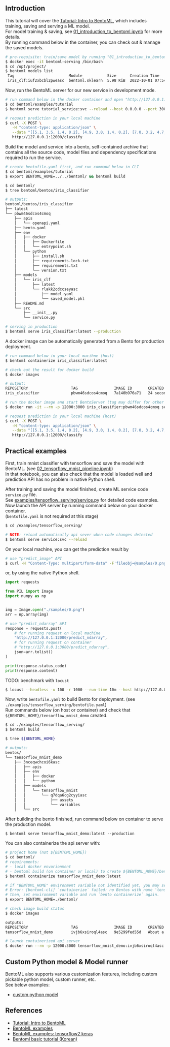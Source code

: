 ## Introduction
This tutorial will cover the [Tutorial: Intro to BentoML], which includes training, saving and serving a ML model.  
For model training & saving, see [01_introduction_to_bentoml.ipynb] for more details.  
By running command below in the container, you can check out & manage the saved models.  
```bash
# pre-requisite: train/save model by running "01_introduction_to_bentoml.ipynb"
$ docker exec -it bentoml-serving /bin/bash
$ cd /opt/project/
$ bentoml models list
 Tag                        Module           Size      Creation Time
 iris_clf:iuf2xbcbl2pweasc  bentoml.sklearn  5.98 KiB  2022-10-01 07:54:25
```

Now, run the BentoML server for our new service in development mode.  
```bash
# run command below in the docker container and open "http://127.0.0.1:12000/" in your browser
$ cd bentoml/examples/tutorial
$ bentoml serve tutorial_service:svc --reload --host 0.0.0.0 --port 3000

# request prediction in your local machine
$ curl -X POST \
   -H "content-type: application/json" \
   --data "[[5.1, 3.5, 1.4, 0.2], [4.9, 3.0, 1.4, 0.2], [7.0, 3.2, 4.7, 1.4], [6.8, 3.2, 5.9, 2.3]]" \
   http://127.0.0.1:12000/classify
```

Build the model and service into a bento, self-contained archive that contains all the source code, model files and dependency specifications required to run the service.
```bash
# create bentofile.yaml first, and run command below in CLI
$ cd bentoml/examples/tutorial
$ export BENTOML_HOME=../../bentoml/ && bentoml build

$ cd bentoml/
$ tree bentoml/bentos/iris_classifier

# outputs:
bentoml/bentos/iris_classifier
├── latest
└── pbwm46sdcos4cmoq
    ├── apis
    │   └── openapi.yaml
    ├── bento.yaml
    ├── env
    │   ├── docker
    │   │   ├── Dockerfile
    │   │   └── entrypoint.sh
    │   └── python
    │       ├── install.sh
    │       ├── requirements.lock.txt
    │       ├── requirements.txt
    │       └── version.txt
    ├── models
    │   └── iris_clf
    │       ├── latest
    │       └── rlakk2cdccseyasc
    │           ├── model.yaml
    │           └── saved_model.pkl
    ├── README.md
    └── src
        ├── __init__.py
        └── service.py

# serving in production
$ bentoml serve iris_classifier:latest --production
```

A docker image can be automatically generated from a Bento for production deployment.  
```bash
# run command below in your local macihne (host)
$ bentoml containerize iris_classifier:latest

# check out the result for docker build
$ docker images

# output: 
REPOSITORY                   TAG                IMAGE ID       CREATED          SIZE
iris_classifier              pbwm46sdcos4cmoq   7a140b976a71   24 seconds ago   834MB

# run the docker image and start BentoServer (tag may differ for other environment)
$ docker run -it --rm -p 12000:3000 iris_classifier:pbwm46sdcos4cmoq serve --production

# request prediction in your local machine (host)
$ curl -X POST \
   -H "content-type: application/json" \
   --data "[[5.1, 3.5, 1.4, 0.2], [4.9, 3.0, 1.4, 0.2], [7.0, 3.2, 4.7, 1.4], [6.8, 3.2, 5.9, 2.3]]" \
   http://127.0.0.1:12000/classify
```


## Practical examples
First, train mnist classifier with tensorflow and save the model with BentoML. (see [02_tensorflow_mnist_pipeline.ipynb])  
In that notebook, you can also check that the model is loaded well and prediction API has no problem in native Python shell.

After training and saving the model finished, create ML service code `service.py` file.  
See [examples/tensorflow_serving/service.py] for detailed code examples.  
Now launch the API server by running command below on your docker container.  
(`bentofile.yaml` is not required at this stage)
```bash
$ cd /examples/tensorflow_serving/

# NOTE: reload automatically api sever when code changes detected
$ bentoml serve service:svc --reload
```

On your local machine, you can get the prediction result by 
```bash
# use "predict_image" API
$ curl -H "Content-Type: multipart/form-data" -F'fileobj=@samples/0.png;type=image/png' http://127.0.0.1:12000/predict_image
```
or, by using the native Python shell.
```python
import requests

from PIL import Image
import numpy as np


img = Image.open("./samples/0.png")
arr = np.array(img)

# use "predict_ndarray" API
response = requests.post(
    # for running request on local machine
    "http://127.0.0.1:12000/predict_ndarray",
    # for running request on container
    # "http://127.0.0.1:3000/predict_ndarray",
    json=arr.tolist()
)

print(response.status_code)
print(response.content)
```

TODO: benchmark with `locust`
```bash
$ locust --headless -u 100 -r 1000 --run-time 10m --host http://127.0.0.1:3000
```

Now, write `bentofile.yaml` to build Bento for deployment. (see `./examples/tensorflow_serving/bentofile.yaml`)  
Run commands below (on host or container) and check that `${BENTOML_HOME}/tensorflow_mnist_demo` created.
```bash
$ cd ./examples/tensorflow_serving/
$ bentoml build

$ tree ${BENTOML_HOME}

# outputs:
bentos/
└── tensorflow_mnist_demo
    ├── 3nceqwchcoi6kasc
    │   ├── apis
    │   ├── env
    │   │   ├── docker
    │   │   └── python
    │   ├── models
    │   │   └── tensorflow_mnist
    │   │       └── q7dqa6cg2cyyiasc
    │   │           ├── assets
    │   │           └── variables
    │   └── src
```

After building the bento finished, run command below on container to serve the production model.  
```
$ bentoml serve tensorflow_mnist_demo:latest --production
```

You can also containerize the api server with:
```bash
# project home (not ${BENTOML_HOME})
$ cd bentoml/
# requirements: 
# - local docker envorionment
# - bentoml build (on container or local) to create ${BENTOML_HOME}/bentos/tensorflow_mnist_demo/
$ bentoml containerize tensorflow_mnist_demo:latest

# if "BENTOML_HOME" environment variable not identified yet, you may see below error message.
# Error: [bentoml-cli] `containerize` failed: no Bentos with name 'tensorflow_mnist_demo' exist in BentoML store <osfs '/home/youjin2/bentoml/bentos'>
# then, set environment variable and run `bento containerize` again.
$ export BENTOML_HOME=./bentoml/

# check image build status
$ docker images

outputs: 
REPOSITORY                   TAG                IMAGE ID       CREATED              SIZE
tensorflow_mnist_demo        ivjb6xsiroql4asc   9e5299fed55d   About a minute ago   2.05GB

# launch containerized api server
$ docker run --rm -p 12000:3000 tensorflow_mnist_demo:ivjb6xsiroql4asc serve --production
```


## Custom Python model & Model runner
BentoML also supports various customization features, including custom pickable python model, custom runner, etc.  
See below examples:
- [custom python model]




## References
- [Tutorial: Intro to BentoML]
- [BentoML examples]
- [BentoML examples: tensorflow2 keras]
- [Bentoml basic tutorial (Korean)]



[Tutorial: Intro to BentoML]: https://docs.bentoml.org/en/latest/tutorial.html
[1.0.0 Migration Guide]: https://docs.bentoml.org/en/latest/guides/migration.html
[Bentoml basic tutorial (Korean)]: https://zzsza.github.io/mlops/2021/04/18/bentoml-basic/
[01_introduction_to_bentoml.ipynb]: https://github.com/youjin2/mlops/blob/main/bentoml/examples/01_introduction_to_bentoml.ipynb
[02_tensorflow_mnist_pipeline.ipynb]: https://github.com/youjin2/mlops/blob/main/bentoml/examples/02_tensorflow_mnist_pipeline.ipynb
[examples/tensorflow_serving/service.py]: https://github.com/youjin2/mlops/blob/main/bentoml/examples/tensorflow_serving/service.py
[custom python model]: https://github.com/youjin2/mlops/tree/main/bentoml/examples/custom_python_model
[BentoML examples]: https://github.com/bentoml/BentoML/tree/main/examples
[BentoML examples: tensorflow2 keras]: https://github.com/bentoml/BentoML/tree/main/examples/tensorflow2_keras
[tmp]: https://towardsdatascience.com/bentoml-create-an-ml-powered-prediction-service-in-minutes-23d135d6ca76

